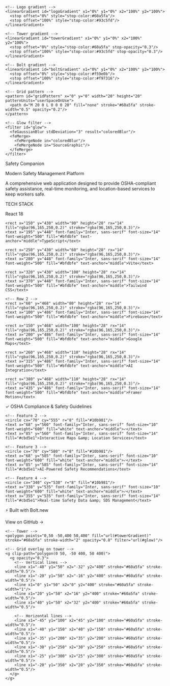 <svg width="1280" height="640" viewBox="0 0 1280 640" xmlns="http://www.w3.org/2000/svg">
  <defs>
    <!-- Background gradient -->
    <linearGradient id="bgGradient" x1="0%" y1="0%" x2="100%" y2="100%">
      <stop offset="0%" style="stop-color:#1e3a8a"/>
      <stop offset="50%" style="stop-color:#1e40af"/>
      <stop offset="100%" style="stop-color:#3b82f6"/>
    </linearGradient>
    
    <!-- Logo gradient -->
    <linearGradient id="logoGradient" x1="0%" y1="0%" x2="100%" y2="100%">
      <stop offset="0%" style="stop-color:#60a5fa"/>
      <stop offset="100%" style="stop-color:#93c5fd"/>
    </linearGradient>
    
    <!-- Tower gradient -->
    <linearGradient id="towerGradient" x1="0%" y1="0%" x2="100%" y2="100%">
      <stop offset="0%" style="stop-color:#60a5fa" stop-opacity="0.3"/>
      <stop offset="100%" style="stop-color:#93c5fd" stop-opacity="0.3"/>
    </linearGradient>
    
    <!-- Bolt gradient -->
    <linearGradient id="boltGradient" x1="0%" y1="0%" x2="100%" y2="100%">
      <stop offset="0%" style="stop-color:#f59e0b"/>
      <stop offset="100%" style="stop-color:#f97316"/>
    </linearGradient>
    
    <!-- Grid pattern -->
    <pattern id="gridPattern" x="0" y="0" width="20" height="20" patternUnits="userSpaceOnUse">
      <path d="M 20 0 L 0 0 0 20" fill="none" stroke="#60a5fa" stroke-width="0.5" opacity="0.2"/>
    </pattern>
    
    <!-- Glow filter -->
    <filter id="glow">
      <feGaussianBlur stdDeviation="3" result="coloredBlur"/>
      <feMerge> 
        <feMergeNode in="coloredBlur"/>
        <feMergeNode in="SourceGraphic"/>
      </feMerge>
    </filter>
  </defs>
  
  <!-- Background -->
  <rect width="1280" height="640" fill="url(#bgGradient)"/>
  
  <!-- Right section background -->
  <rect x="640" y="0" width="640" height="640" fill="rgba(255,255,255,0.05)"/>
  
  <!-- Grid pattern on right -->
  <rect x="640" y="0" width="640" height="640" fill="url(#gridPattern)"/>
  
  <!-- Logo triangle -->
  <polygon points="100,140 120,180 80,180" fill="url(#logoGradient)"/>
  
  <!-- Main title -->
  <text x="60" y="230" font-family="Inter, sans-serif" font-size="48" font-weight="700" fill="#60a5fa">Safety Companion</text>
  
  <!-- Subtitle -->
  <text x="60" y="255" font-family="Inter, sans-serif" font-size="18" font-weight="400" fill="#94a3b8">Modern Safety Management Platform</text>
  
  <!-- Description -->
  <text x="60" y="305" font-family="Inter, sans-serif" font-size="20" font-weight="400" fill="#e2e8f0">
    <tspan x="60" dy="0">A comprehensive web application designed to provide</tspan>
    <tspan x="60" dy="25">OSHA-compliant safety assistance, real-time monitoring,</tspan>
    <tspan x="60" dy="25">and location-based services to keep workers safe.</tspan>
  </text>
  
  <!-- Tech Stack title -->
  <text x="60" y="410" font-family="Inter, sans-serif" font-size="16" font-weight="600" fill="#cbd5e1" text-transform="uppercase" letter-spacing="1px">TECH STACK</text>
  
  <!-- Tech stack badges -->
  <g>
    <!-- Row 1 -->
    <rect x="60" y="430" width="80" height="28" rx="14" fill="rgba(96,165,250,0.2)" stroke="rgba(96,165,250,0.3)"/>
    <text x="100" y="448" font-family="Inter, sans-serif" font-size="14" font-weight="500" fill="#bfdbfe" text-anchor="middle">React 18</text>
    
    <rect x="150" y="430" width="90" height="28" rx="14" fill="rgba(96,165,250,0.2)" stroke="rgba(96,165,250,0.3)"/>
    <text x="195" y="448" font-family="Inter, sans-serif" font-size="14" font-weight="500" fill="#bfdbfe" text-anchor="middle">TypeScript</text>
    
    <rect x="250" y="430" width="60" height="28" rx="14" fill="rgba(96,165,250,0.2)" stroke="rgba(96,165,250,0.3)"/>
    <text x="280" y="448" font-family="Inter, sans-serif" font-size="14" font-weight="500" fill="#bfdbfe" text-anchor="middle">Vite</text>
    
    <rect x="320" y="430" width="100" height="28" rx="14" fill="rgba(96,165,250,0.2)" stroke="rgba(96,165,250,0.3)"/>
    <text x="370" y="448" font-family="Inter, sans-serif" font-size="14" font-weight="500" fill="#bfdbfe" text-anchor="middle">Tailwind CSS</text>
    
    <!-- Row 2 -->
    <rect x="60" y="468" width="80" height="28" rx="14" fill="rgba(96,165,250,0.2)" stroke="rgba(96,165,250,0.3)"/>
    <text x="100" y="486" font-family="Inter, sans-serif" font-size="14" font-weight="500" fill="#bfdbfe" text-anchor="middle">Firebase</text>
    
    <rect x="150" y="468" width="100" height="28" rx="14" fill="rgba(96,165,250,0.2)" stroke="rgba(96,165,250,0.3)"/>
    <text x="200" y="486" font-family="Inter, sans-serif" font-size="14" font-weight="500" fill="#bfdbfe" text-anchor="middle">Google Maps</text>
    
    <rect x="260" y="468" width="110" height="28" rx="14" fill="rgba(96,165,250,0.2)" stroke="rgba(96,165,250,0.3)"/>
    <text x="315" y="486" font-family="Inter, sans-serif" font-size="14" font-weight="500" fill="#bfdbfe" text-anchor="middle">AI Integration</text>
    
    <rect x="380" y="468" width="110" height="28" rx="14" fill="rgba(96,165,250,0.2)" stroke="rgba(96,165,250,0.3)"/>
    <text x="435" y="486" font-family="Inter, sans-serif" font-size="14" font-weight="500" fill="#bfdbfe" text-anchor="middle">Framer Motion</text>
  </g>
  
  <!-- Features -->
  <g>
    <!-- Feature 1 -->
    <circle cx="70" cy="530" r="8" fill="#10b981"/>
    <text x="68" y="535" font-family="Inter, sans-serif" font-size="10" font-weight="600" fill="white" text-anchor="middle">✓</text>
    <text x="85" y="535" font-family="Inter, sans-serif" font-size="14" fill="#cbd5e1">OSHA Compliance &amp; Safety Guidelines</text>
    
    <!-- Feature 2 -->
    <circle cx="70" cy="555" r="8" fill="#10b981"/>
    <text x="68" y="560" font-family="Inter, sans-serif" font-size="10" font-weight="600" fill="white" text-anchor="middle">✓</text>
    <text x="85" y="560" font-family="Inter, sans-serif" font-size="14" fill="#cbd5e1">Interactive Maps &amp; Location Services</text>
    
    <!-- Feature 3 -->
    <circle cx="70" cy="580" r="8" fill="#10b981"/>
    <text x="68" y="585" font-family="Inter, sans-serif" font-size="10" font-weight="600" fill="white" text-anchor="middle">✓</text>
    <text x="85" y="585" font-family="Inter, sans-serif" font-size="14" fill="#cbd5e1">AI-Powered Safety Recommendations</text>
    
    <!-- Feature 4 -->
    <circle cx="340" cy="530" r="8" fill="#10b981"/>
    <text x="338" y="535" font-family="Inter, sans-serif" font-size="10" font-weight="600" fill="white" text-anchor="middle">✓</text>
    <text x="355" y="535" font-family="Inter, sans-serif" font-size="14" fill="#cbd5e1">Real-time Safety Data &amp; SDS Management</text>
  </g>
  
  <!-- Built with Bolt.new badge -->
  <rect x="60" y="610" width="140" height="28" rx="14" fill="url(#boltGradient)"/>
  <text x="75" y="628" font-family="Inter, sans-serif" font-size="14" font-weight="600" fill="white">⚡ Built with Bolt.new</text>
  
  <!-- GitHub link -->
  <text x="220" y="628" font-family="Inter, sans-serif" font-size="14" font-weight="500" fill="#94a3b8">View on GitHub →</text>
  
  <!-- Tower visualization -->
  <g transform="translate(960, 120)">
    <!-- Glow effect -->
    <ellipse cx="0" cy="400" rx="150" ry="80" fill="rgba(96,165,250,0.1)"/>
    
    <!-- Tower -->
    <polygon points="0,50 -50,400 50,400" fill="url(#towerGradient)" stroke="#60a5fa" stroke-width="2" opacity="0.8" filter="url(#glow)"/>
    
    <!-- Grid overlay on tower -->
    <g clip-path="polygon(0 50, -50 400, 50 400)">
      <g opacity="0.3">
        <!-- Vertical lines -->
        <line x1="-40" y1="50" x2="-32" y2="400" stroke="#60a5fa" stroke-width="0.5"/>
        <line x1="-20" y1="50" x2="-16" y2="400" stroke="#60a5fa" stroke-width="0.5"/>
        <line x1="0" y1="50" x2="0" y2="400" stroke="#60a5fa" stroke-width="1"/>
        <line x1="20" y1="50" x2="16" y2="400" stroke="#60a5fa" stroke-width="0.5"/>
        <line x1="40" y1="50" x2="32" y2="400" stroke="#60a5fa" stroke-width="0.5"/>
        
        <!-- Horizontal lines -->
        <line x1="-45" y1="100" x2="45" y2="100" stroke="#60a5fa" stroke-width="0.5"/>
        <line x1="-40" y1="150" x2="40" y2="150" stroke="#60a5fa" stroke-width="0.5"/>
        <line x1="-35" y1="200" x2="35" y2="200" stroke="#60a5fa" stroke-width="0.5"/>
        <line x1="-30" y1="250" x2="30" y2="250" stroke="#60a5fa" stroke-width="0.5"/>
        <line x1="-25" y1="300" x2="25" y2="300" stroke="#60a5fa" stroke-width="0.5"/>
        <line x1="-20" y1="350" x2="20" y2="350" stroke="#60a5fa" stroke-width="0.5"/>
      </g>
    </g>
  </g>
</svg>
